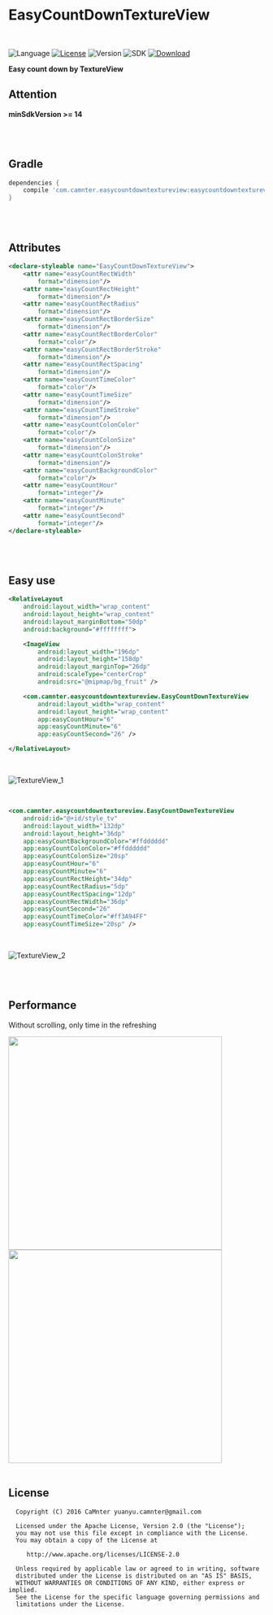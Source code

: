 EasyCountDownTextureView
==
   
<br>
   
![Language](https://img.shields.io/badge/language-Java-EE0000.svg) [![License](https://img.shields.io/badge/license-Apache%202.0-blue.svg)](https://github.com/CaMnter/EasyCountDownTextureView/blob/master/LICENSE) 
![Version](https://img.shields.io/badge/version-1.3-8470FF.svg) 
![SDK](https://img.shields.io/badge/SDK-14%2B-orange.svg) 
[ ![Download](https://api.bintray.com/packages/camnter/maven/EasyCountDownTextureView/images/download.svg) ](https://bintray.com/camnter/maven/EasyCountDownTextureView/_latestVersion)   

**Easy count down by TextureView**
<br>
   
## Attention

**minSdkVersion >= 14**
   
<br>
<br>
   
## Gradle

```groovy
dependencies {
	compile 'com.camnter.easycountdowntextureview:easycountdowntextureview:1.5'
}
```
   
<br>
<br>
   
## Attributes

```xml
<declare-styleable name="EasyCountDownTextureView">
    <attr name="easyCountRectWidth"
        format="dimension"/>
    <attr name="easyCountRectHeight"
        format="dimension"/>
    <attr name="easyCountRectRadius"
        format="dimension"/>
    <attr name="easyCountRectBorderSize"
        format="dimension"/>
    <attr name="easyCountRectBorderColor"
        format="color"/>
    <attr name="easyCountRectBorderStroke"
        format="dimension"/>
    <attr name="easyCountRectSpacing"
        format="dimension"/>
    <attr name="easyCountTimeColor"
        format="color"/>
    <attr name="easyCountTimeSize"
        format="dimension"/>
    <attr name="easyCountTimeStroke"
        format="dimension"/>
    <attr name="easyCountColonColor"
        format="color"/>
    <attr name="easyCountColonSize"
        format="dimension"/>
    <attr name="easyCountColonStroke"
        format="dimension"/>
    <attr name="easyCountBackgroundColor"
        format="color"/>
    <attr name="easyCountHour"
        format="integer"/>
    <attr name="easyCountMinute"
        format="integer"/>
    <attr name="easyCountSecond"
        format="integer"/>
</declare-styleable>
```
   
<br>
<br>
   
## Easy use
 
```xml
<RelativeLayout
    android:layout_width="wrap_content"
    android:layout_height="wrap_content"
    android:layout_marginBottom="50dp"
    android:background="#ffffffff">

    <ImageView
        android:layout_width="196dp"
        android:layout_height="158dp"
        android:layout_marginTop="26dp"
        android:scaleType="centerCrop"
        android:src="@mipmap/bg_fruit" />

    <com.camnter.easycountdowntextureview.EasyCountDownTextureView
        android:layout_width="wrap_content"
        android:layout_height="wrap_content"
        app:easyCountHour="6"
        app:easyCountMinute="6"
        app:easyCountSecond="26" />

</RelativeLayout>
```
   
<br>  
      
![TextureView_1](https://github.com/CaMnter/EasyCountDownTextureView/raw/master/screenshot/textureview_1.gif) 

<br>
  
```xml
<com.camnter.easycountdowntextureview.EasyCountDownTextureView
    android:id="@+id/style_tv"
    android:layout_width="132dp"
    android:layout_height="36dp"
    app:easyCountBackgroundColor="#ffdddddd"
    app:easyCountColonColor="#ffdddddd"
    app:easyCountColonSize="20sp"
    app:easyCountHour="6"
    app:easyCountMinute="6"
    app:easyCountRectHeight="34dp"
    app:easyCountRectRadius="5dp"
    app:easyCountRectSpacing="12dp"
    app:easyCountRectWidth="36dp"
    app:easyCountSecond="26"
    app:easyCountTimeColor="#ff3A94FF"
    app:easyCountTimeSize="20sp" />
```

<br>
  
![TextureView_2](https://github.com/CaMnter/EasyCountDownTextureView/raw/master/screenshot/textureview_2.gif) 
   
<br>
<br>
   
## Performance

Without scrolling, only time in the refreshing

<img src="http://ww1.sinaimg.cn/large/006lPEc9gw1f30vnkpd1ej31ay298k20.jpg" width="420x"/> 
<img src="http://ww4.sinaimg.cn/large/006lPEc9gw1f30vo7yaqaj31ay298wzw.jpg" width="420x"/>
   
<br>
<br>
   
## License

      Copyright (C) 2016 CaMnter yuanyu.camnter@gmail.com

      Licensed under the Apache License, Version 2.0 (the "License");
      you may not use this file except in compliance with the License.
      You may obtain a copy of the License at

         http://www.apache.org/licenses/LICENSE-2.0

      Unless required by applicable law or agreed to in writing, software
      distributed under the License is distributed on an "AS IS" BASIS,
      WITHOUT WARRANTIES OR CONDITIONS OF ANY KIND, either express or implied.
      See the License for the specific language governing permissions and
      limitations under the License.


